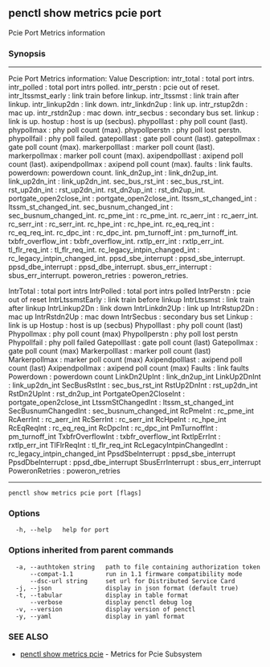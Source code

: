 ## penctl show metrics pcie port

Pcie Port Metrics information

### Synopsis



---------------------------------
 Pcie Port Metrics information:
Value Description:
intr_total : total port intrs.
intr_polled : total port intrs polled.
intr_perstn : pcie out of reset.
intr_ltssmst_early : link train before linkup.
intr_ltssmst : link train after linkup.
intr_linkup2dn : link down.
intr_linkdn2up : link up.
intr_rstup2dn : mac up.
intr_rstdn2up : mac down.
intr_secbus : secondary bus set.
linkup : link is up.
hostup : host is up (secbus).
phypolllast : phy poll count (last).
phypollmax : phy poll count (max).
phypollperstn : phy poll lost perstn.
phypollfail : phy poll failed.
gatepolllast : gate poll count (last).
gatepollmax : gate poll count (max).
markerpolllast : marker poll count (last).
markerpollmax : marker poll count (max).
axipendpolllast : axipend poll count (last).
axipendpollmax : axipend poll count (max).
faults : link faults.
powerdown: powerdown count.
link_dn2up_int : link_dn2up_int.
link_up2dn_int : link_up2dn_int.
sec_bus_rst_int : sec_bus_rst_int.
rst_up2dn_int : rst_up2dn_int.
rst_dn2up_int : rst_dn2up_int.
portgate_open2close_int : portgate_open2close_int.
ltssm_st_changed_int : ltssm_st_changed_int.
sec_busnum_changed_int : sec_busnum_changed_int.
rc_pme_int : rc_pme_int.
rc_aerr_int : rc_aerr_int.
rc_serr_int : rc_serr_int. 
rc_hpe_int : rc_hpe_int.
rc_eq_req_int : rc_eq_req_int.
rc_dpc_int : rc_dpc_int.
pm_turnoff_int : pm_turnoff_int.
txbfr_overflow_int : txbfr_overflow_int.
rxtlp_err_int : rxtlp_err_int.
tl_flr_req_int : tl_flr_req_int.
rc_legacy_intpin_changed_int : rc_legacy_intpin_changed_int.
ppsd_sbe_interrupt : ppsd_sbe_interrupt.
ppsd_dbe_interrupt : ppsd_dbe_interrupt.
sbus_err_interrupt : sbus_err_interrupt.
poweron_retries : poweron_retries.

IntrTotal	: total port intrs
IntrPolled	: total port intrs polled
IntrPerstn	: pcie out of reset
IntrLtssmstEarly	: link train before linkup
IntrLtssmst	: link train after  linkup
IntrLinkup2Dn	: link down
IntrLinkdn2Up	: link up
IntrRstup2Dn	: mac up
IntrRstdn2Up	: mac down
IntrSecbus	: secondary bus set
Linkup	: link is up
Hostup	: host is up (secbus)
Phypolllast	: phy poll count (last)
Phypollmax	: phy poll count (max)
Phypollperstn	: phy poll lost perstn
Phypollfail	: phy poll failed
Gatepolllast	: gate poll count (last)
Gatepollmax	: gate poll count (max)
Markerpolllast	: marker poll count (last)
Markerpollmax	: marker poll count (max)
Axipendpolllast	: axipend poll count (last)
Axipendpollmax	: axipend poll count (max)
Faults	: link faults
Powerdown	: powerdown count
LinkDn2UpInt	: link_dn2up_int
LinkUp2DnInt	: link_up2dn_int
SecBusRstInt	: sec_bus_rst_int
RstUp2DnInt	: rst_up2dn_int
RstDn2UpInt	: rst_dn2up_int
PortgateOpen2CloseInt	: portgate_open2close_int
LtssmStChangedInt	: ltssm_st_changed_int
SecBusnumChangedInt	: sec_busnum_changed_int
RcPmeInt	: rc_pme_int
RcAerrInt	: rc_aerr_int
RcSerrInt	: rc_serr_int
RcHpeInt	: rc_hpe_int
RcEqReqInt	: rc_eq_req_int
RcDpcInt	: rc_dpc_int
PmTurnoffInt	: pm_turnoff_int
TxbfrOverflowInt	: txbfr_overflow_int
RxtlpErrInt	: rxtlp_err_int
TlFlrReqInt	: tl_flr_req_int
RcLegacyIntpinChangedInt	: rc_legacy_intpin_changed_int
PpsdSbeInterrupt	: ppsd_sbe_interrupt
PpsdDbeInterrupt	: ppsd_dbe_interrupt
SbusErrInterrupt	: sbus_err_interrupt
PoweronRetries	: poweron_retries

---------------------------------


```
penctl show metrics pcie port [flags]
```

### Options

```
  -h, --help   help for port
```

### Options inherited from parent commands

```
  -a, --authtoken string   path to file containing authorization token
      --compat-1.1         run in 1.1 firmware compatibility mode
      --dsc-url string     set url for Distributed Service Card
  -j, --json               display in json format (default true)
  -t, --tabular            display in table format
      --verbose            display penctl debug log
  -v, --version            display version of penctl
  -y, --yaml               display in yaml format
```

### SEE ALSO
* [penctl show metrics pcie](penctl_show_metrics_pcie.md)	 - Metrics for Pcie Subsystem

